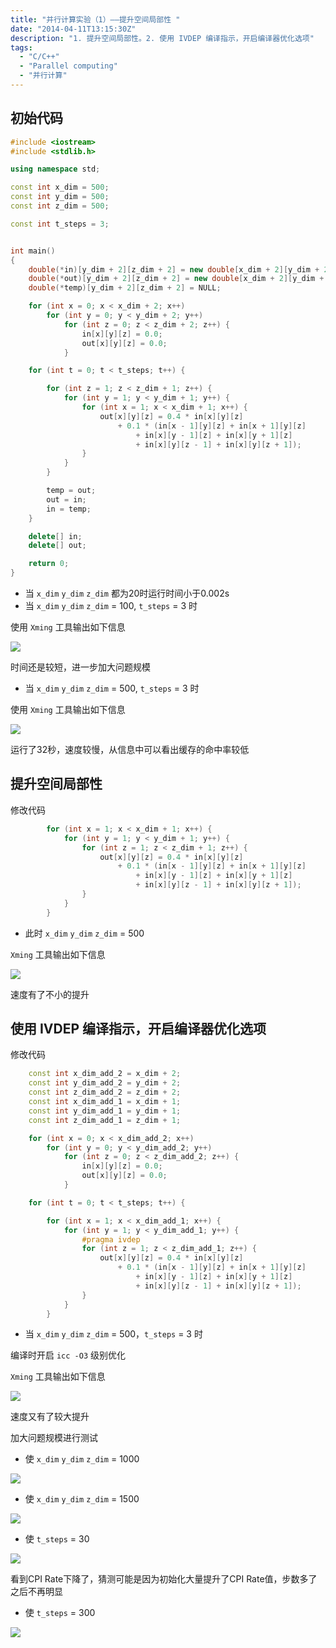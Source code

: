 ```yaml
---
title: "并行计算实验（1）——提升空间局部性 "
date: "2014-04-11T13:15:30Z"
description: "1. 提升空间局部性。2. 使用 IVDEP 编译指示，开启编译器优化选项"
tags: 
  - "C/C++"
  - "Parallel computing"
  - "并行计算"
---
```


## 初始代码

```cpp	
#include <iostream>
#include <stdlib.h>

using namespace std;

const int x_dim = 500;
const int y_dim = 500;
const int z_dim = 500;

const int t_steps = 3;


int main()
{
    double(*in)[y_dim + 2][z_dim + 2] = new double[x_dim + 2][y_dim + 2][z_dim + 2];
    double(*out)[y_dim + 2][z_dim + 2] = new double[x_dim + 2][y_dim + 2][z_dim + 2];
    double(*temp)[y_dim + 2][z_dim + 2] = NULL;

    for (int x = 0; x < x_dim + 2; x++)
        for (int y = 0; y < y_dim + 2; y++)
            for (int z = 0; z < z_dim + 2; z++) {
                in[x][y][z] = 0.0;
                out[x][y][z] = 0.0;
            }

    for (int t = 0; t < t_steps; t++) {

        for (int z = 1; z < z_dim + 1; z++) {
            for (int y = 1; y < y_dim + 1; y++) {
                for (int x = 1; x < x_dim + 1; x++) {
                    out[x][y][z] = 0.4 * in[x][y][z]
                        + 0.1 * (in[x - 1][y][z] + in[x + 1][y][z]
                            + in[x][y - 1][z] + in[x][y + 1][z]
                            + in[x][y][z - 1] + in[x][y][z + 1]);
                }
            }
        }

        temp = out;
        out = in;
        in = temp;
    }

    delete[] in;
    delete[] out;

    return 0;
}
```

* 当 `x_dim` `y_dim` `z_dim` 都为20时运行时间小于0.002s
* 当 `x_dim` `y_dim` `z_dim` = 100, `t_steps` = 3 时

使用 `Xming` 工具输出如下信息

![](img/4.png)

时间还是较短，进一步加大问题规模

* 当 `x_dim` `y_dim` `z_dim` = 500, `t_steps` = 3 时

使用 `Xming` 工具输出如下信息

![](img/1.png)

运行了32秒，速度较慢，从信息中可以看出缓存的命中率较低

## 提升空间局部性
修改代码
```cpp
		for (int x = 1; x < x_dim + 1; x++) {
			for (int y = 1; y < y_dim + 1; y++) {
				for (int z = 1; z < z_dim + 1; z++) {
					out[x][y][z] = 0.4 * in[x][y][z]
						+ 0.1 * (in[x - 1][y][z] + in[x + 1][y][z]
							+ in[x][y - 1][z] + in[x][y + 1][z]
							+ in[x][y][z - 1] + in[x][y][z + 1]);
				}
			}
		}
```

* 此时 `x_dim` `y_dim` `z_dim` = 500 

 `Xming` 工具输出如下信息

![](img/2.png)

速度有了不小的提升

## 使用 IVDEP 编译指示，开启编译器优化选项
修改代码
```cpp
	const int x_dim_add_2 = x_dim + 2;
	const int y_dim_add_2 = y_dim + 2;
	const int z_dim_add_2 = z_dim + 2;
	const int x_dim_add_1 = x_dim + 1;
	const int y_dim_add_1 = y_dim + 1;
	const int z_dim_add_1 = z_dim + 1;

	for (int x = 0; x < x_dim_add_2; x++)
		for (int y = 0; y < y_dim_add_2; y++)
			for (int z = 0; z < z_dim_add_2; z++) {
				in[x][y][z] = 0.0;
				out[x][y][z] = 0.0;
			}

	for (int t = 0; t < t_steps; t++) {

		for (int x = 1; x < x_dim_add_1; x++) {
			for (int y = 1; y < y_dim_add_1; y++) {
				#pragma ivdep
				for (int z = 1; z < z_dim_add_1; z++) {
					out[x][y][z] = 0.4 * in[x][y][z]
						+ 0.1 * (in[x - 1][y][z] + in[x + 1][y][z]
							+ in[x][y - 1][z] + in[x][y + 1][z]
							+ in[x][y][z - 1] + in[x][y][z + 1]);
				}
			}
		}
```

* 当 `x_dim` `y_dim` `z_dim` = 500，`t_steps` = 3 时

编译时开启 `icc -O3` 级别优化

 `Xming` 工具输出如下信息

![](img/3.png)

速度又有了较大提升

加大问题规模进行测试

* 使 `x_dim` `y_dim` `z_dim` = 1000 

![](img/5.png)

* 使 `x_dim` `y_dim` `z_dim` = 1500 

![](img/6.png)

* 使 `t_steps` = 30

![](img/7.png)

看到CPI Rate下降了，猜测可能是因为初始化大量提升了CPI Rate值，步数多了之后不再明显

* 使 `t_steps` = 300

![](img/8.png)



